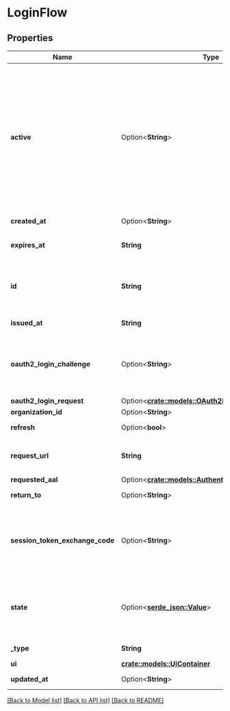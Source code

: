 # LoginFlow

## Properties

Name | Type | Description | Notes
------------ | ------------- | ------------- | -------------
**active** | Option<**String**> | The active login method  If set contains the login method used. If the flow is new, it is unset. password CredentialsTypePassword oidc CredentialsTypeOIDC totp CredentialsTypeTOTP lookup_secret CredentialsTypeLookup webauthn CredentialsTypeWebAuthn code CredentialsTypeCodeAuth link_recovery CredentialsTypeRecoveryLink  CredentialsTypeRecoveryLink is a special credential type linked to the link strategy (recovery flow).  It is not used within the credentials object itself. code_recovery CredentialsTypeRecoveryCode | [optional]
**created_at** | Option<**String**> | CreatedAt is a helper struct field for gobuffalo.pop. | [optional]
**expires_at** | **String** | ExpiresAt is the time (UTC) when the flow expires. If the user still wishes to log in, a new flow has to be initiated. | 
**id** | **String** | ID represents the flow's unique ID. When performing the login flow, this represents the id in the login UI's query parameter: http://<selfservice.flows.login.ui_url>/?flow=<flow_id> | 
**issued_at** | **String** | IssuedAt is the time (UTC) when the flow started. | 
**oauth2_login_challenge** | Option<**String**> | Ory OAuth 2.0 Login Challenge.  This value is set using the `login_challenge` query parameter of the registration and login endpoints. If set will cooperate with Ory OAuth2 and OpenID to act as an OAuth2 server / OpenID Provider. | [optional]
**oauth2_login_request** | Option<[**crate::models::OAuth2LoginRequest**](oAuth2LoginRequest.md)> |  | [optional]
**organization_id** | Option<**String**> |  | [optional]
**refresh** | Option<**bool**> | Refresh stores whether this login flow should enforce re-authentication. | [optional]
**request_url** | **String** | RequestURL is the initial URL that was requested from Ory Kratos. It can be used to forward information contained in the URL's path or query for example. | 
**requested_aal** | Option<[**crate::models::AuthenticatorAssuranceLevel**](authenticatorAssuranceLevel.md)> |  | [optional]
**return_to** | Option<**String**> | ReturnTo contains the requested return_to URL. | [optional]
**session_token_exchange_code** | Option<**String**> | SessionTokenExchangeCode holds the secret code that the client can use to retrieve a session token after the login flow has been completed. This is only set if the client has requested a session token exchange code, and if the flow is of type \"api\", and only on creating the login flow. | [optional]
**state** | Option<[**serde_json::Value**](.md)> | State represents the state of this request:  choose_method: ask the user to choose a method to sign in with sent_email: the email has been sent to the user passed_challenge: the request was successful and the login challenge was passed. | 
**_type** | **String** | The flow type can either be `api` or `browser`. | 
**ui** | [**crate::models::UiContainer**](uiContainer.md) |  | 
**updated_at** | Option<**String**> | UpdatedAt is a helper struct field for gobuffalo.pop. | [optional]

[[Back to Model list]](../README.md#documentation-for-models) [[Back to API list]](../README.md#documentation-for-api-endpoints) [[Back to README]](../README.md)


